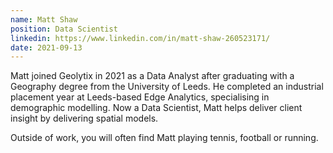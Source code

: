 ```yaml
---
name: Matt Shaw
position: Data Scientist
linkedin: https://www.linkedin.com/in/matt-shaw-260523171/
date: 2021-09-13
---
```

Matt joined Geolytix in 2021 as a Data Analyst after graduating with a Geography degree from the University of Leeds. He completed an industrial placement year at Leeds-based Edge Analytics, specialising in demographic modelling. 
Now a Data Scientist, Matt helps deliver client insight by delivering spatial models.

Outside of work, you will often find Matt playing tennis, football or running. 
